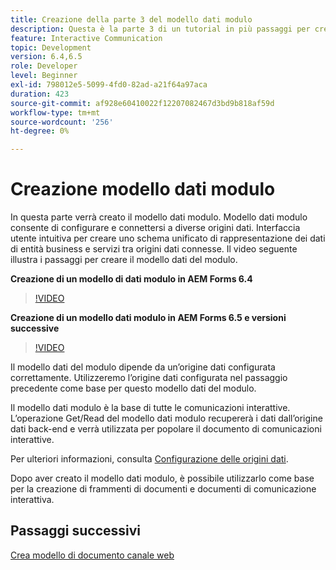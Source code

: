 ```yaml
---
title: Creazione della parte 3 del modello dati modulo
description: Questa è la parte 3 di un tutorial in più passaggi per creare il tuo primo documento di comunicazione interattiva. In questa parte verrà creato il modello dati modulo. Il modello dati modulo consente di configurare e connettersi a diverse origini dati.Fornisce un'interfaccia utente intuitiva per creare uno schema di rappresentazione dei dati unificato di entità e servizi aziendali tra origini dati connesse.Il video seguente illustra i passaggi per creare il modello dati modulo.
feature: Interactive Communication
topic: Development
version: 6.4,6.5
role: Developer
level: Beginner
exl-id: 798012e5-5099-4fd0-82ad-a21f64a97aca
duration: 423
source-git-commit: af928e60410022f12207082467d3bd9b818af59d
workflow-type: tm+mt
source-wordcount: '256'
ht-degree: 0%

---
```


# Creazione modello dati modulo

In questa parte verrà creato il modello dati modulo. Modello dati modulo consente di configurare e connettersi a diverse origini dati. Interfaccia utente intuitiva per creare uno schema unificato di rappresentazione dei dati di entità business e servizi tra origini dati connesse. Il video seguente illustra i passaggi per creare il modello dati del modulo.

**Creazione di un modello di dati modulo in AEM Forms 6.4**

>[!VIDEO](https://video.tv.adobe.com/v/27763?quality=12&learn=on)

**Creazione di un modello dati modulo in AEM Forms 6.5 e versioni successive**

>[!VIDEO](https://video.tv.adobe.com/v/27765?quality=12&learn=on)

Il modello dati del modulo dipende da un’origine dati configurata correttamente. Utilizzeremo l’origine dati configurata nel passaggio precedente come base per questo modello dati del modulo.

Il modello dati modulo è la base di tutte le comunicazioni interattive. L’operazione Get/Read del modello dati modulo recupererà i dati dall’origine dati back-end e verrà utilizzata per popolare il documento di comunicazioni interattive.

Per ulteriori informazioni, consulta [Configurazione delle origini dati](parttwo.md).

Dopo aver creato il modello dati modulo, è possibile utilizzarlo come base per la creazione di frammenti di documenti e documenti di comunicazione interattiva.

## Passaggi successivi

[Crea modello di documento canale web](./partfour.md)


